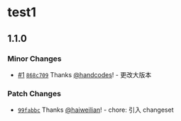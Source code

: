# test1

## 1.1.0

### Minor Changes

- [#1](https://github.com/handcodes/github-test/pull/1) [`868c709`](https://github.com/handcodes/github-test/commit/868c709485fb0adfc445c4df3a63d908466966fc) Thanks [@handcodes](https://github.com/handcodes)! - 更改大版本

### Patch Changes

- [`99fabbc`](https://github.com/handcodes/github-test/commit/99fabbc635eac868f048bc5d4cdfad302231792f) Thanks [@haiweilian](https://github.com/haiweilian)! - chore: 引入 changeset
